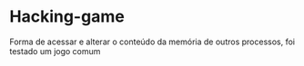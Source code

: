 # Hacking-game
Forma de acessar e alterar o conteúdo da memória de outros processos, foi testado um jogo comum
